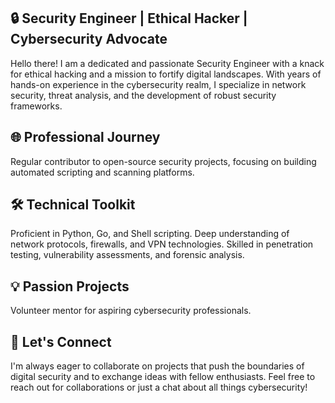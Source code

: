 ## 🔒 Security Engineer | Ethical Hacker | Cybersecurity Advocate

Hello there! I am a dedicated and passionate Security Engineer with a knack for ethical hacking and a mission to fortify digital landscapes. With years of hands-on experience in the cybersecurity realm, I specialize in network security, threat analysis, and the development of robust security frameworks.

## 🌐 Professional Journey

Regular contributor to open-source security projects, focusing on building automated scripting and scanning platforms.

## 🛠 Technical Toolkit

Proficient in Python, Go, and Shell scripting.
Deep understanding of network protocols, firewalls, and VPN technologies.
Skilled in penetration testing, vulnerability assessments, and forensic analysis.

## 💡 Passion Projects
Volunteer mentor for aspiring cybersecurity professionals.

## 🤝 Let's Connect
I'm always eager to collaborate on projects that push the boundaries of digital security and to exchange ideas with fellow enthusiasts. Feel free to reach out for collaborations or just a chat about all things cybersecurity!
